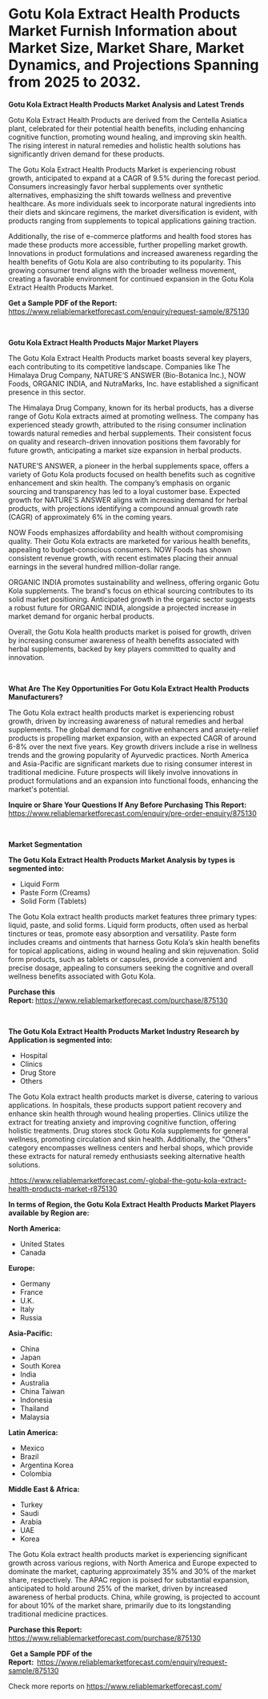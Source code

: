 <p><h1>Gotu Kola Extract Health Products Market Furnish Information about Market Size, Market Share, Market Dynamics, and Projections Spanning from 2025 to 2032.</h1></p><p><strong>Gotu Kola Extract Health Products Market Analysis and Latest Trends</strong></p>
<p><p>Gotu Kola Extract Health Products are derived from the Centella Asiatica plant, celebrated for their potential health benefits, including enhancing cognitive function, promoting wound healing, and improving skin health. The rising interest in natural remedies and holistic health solutions has significantly driven demand for these products.  </p><p>The Gotu Kola Extract Health Products Market is experiencing robust growth, anticipated to expand at a CAGR of 9.5% during the forecast period. Consumers increasingly favor herbal supplements over synthetic alternatives, emphasizing the shift towards wellness and preventive healthcare. As more individuals seek to incorporate natural ingredients into their diets and skincare regimens, the market diversification is evident, with products ranging from supplements to topical applications gaining traction.  </p><p>Additionally, the rise of e-commerce platforms and health food stores has made these products more accessible, further propelling market growth. Innovations in product formulations and increased awareness regarding the health benefits of Gotu Kola are also contributing to its popularity. This growing consumer trend aligns with the broader wellness movement, creating a favorable environment for continued expansion in the Gotu Kola Extract Health Products Market.</p></p>
<p><strong>Get a Sample PDF of the Report:&nbsp;</strong> <a href="https://www.reliablemarketforecast.com/enquiry/request-sample/875130?utm_campaign=3178&utm_medium=2&utm_source=Github&utm_content=ia&utm_term=30032025&utm_id=gotu-kola-extract-health-products">https://www.reliablemarketforecast.com/enquiry/request-sample/875130</a></p>
<p>&nbsp;</p>
<p><strong>Gotu Kola Extract Health Products Major Market Players</strong></p>
<p><p>The Gotu Kola Extract Health Products market boasts several key players, each contributing to its competitive landscape. Companies like The Himalaya Drug Company, NATURE’S ANSWER (Bio-Botanica Inc.), NOW Foods, ORGANIC INDIA, and NutraMarks, Inc. have established a significant presence in this sector.</p><p>The Himalaya Drug Company, known for its herbal products, has a diverse range of Gotu Kola extracts aimed at promoting wellness. The company has experienced steady growth, attributed to the rising consumer inclination towards natural remedies and herbal supplements. Their consistent focus on quality and research-driven innovation positions them favorably for future growth, anticipating a market size expansion in herbal products.</p><p>NATURE’S ANSWER, a pioneer in the herbal supplements space, offers a variety of Gotu Kola products focused on health benefits such as cognitive enhancement and skin health. The company’s emphasis on organic sourcing and transparency has led to a loyal customer base. Expected growth for NATURE’S ANSWER aligns with increasing demand for herbal products, with projections identifying a compound annual growth rate (CAGR) of approximately 6% in the coming years.</p><p>NOW Foods emphasizes affordability and health without compromising quality. Their Gotu Kola extracts are marketed for various health benefits, appealing to budget-conscious consumers. NOW Foods has shown consistent revenue growth, with recent estimates placing their annual earnings in the several hundred million-dollar range.</p><p>ORGANIC INDIA promotes sustainability and wellness, offering organic Gotu Kola supplements. The brand's focus on ethical sourcing contributes to its solid market positioning. Anticipated growth in the organic sector suggests a robust future for ORGANIC INDIA, alongside a projected increase in market demand for organic herbal products.</p><p>Overall, the Gotu Kola health products market is poised for growth, driven by increasing consumer awareness of health benefits associated with herbal supplements, backed by key players committed to quality and innovation.</p></p>
<p>&nbsp;</p>
<p><strong>What Are The Key Opportunities For Gotu Kola Extract Health Products Manufacturers?</strong></p>
<p><p>The Gotu Kola extract health products market is experiencing robust growth, driven by increasing awareness of natural remedies and herbal supplements. The global demand for cognitive enhancers and anxiety-relief products is propelling market expansion, with an expected CAGR of around 6-8% over the next five years. Key growth drivers include a rise in wellness trends and the growing popularity of Ayurvedic practices. North America and Asia-Pacific are significant markets due to rising consumer interest in traditional medicine. Future prospects will likely involve innovations in product formulations and an expansion into functional foods, enhancing the market's potential.</p></p>
<p><strong>Inquire or Share Your Questions If Any Before Purchasing This Report:</strong> <a href="https://www.reliablemarketforecast.com/enquiry/pre-order-enquiry/875130?utm_campaign=3178&utm_medium=2&utm_source=Github&utm_content=ia&utm_term=30032025&utm_id=gotu-kola-extract-health-products">https://www.reliablemarketforecast.com/enquiry/pre-order-enquiry/875130</a></p>
<p>&nbsp;</p>
<p><strong>Market Segmentation</strong></p>
<p><strong>The Gotu Kola Extract Health Products Market Analysis by types is segmented into:</strong></p>
<p><ul><li>Liquid Form</li><li>Paste Form (Creams)</li><li>Solid Form (Tablets)</li></ul></p>
<p><p>The Gotu Kola extract health products market features three primary types: liquid, paste, and solid forms. Liquid form products, often used as herbal tinctures or teas, promote easy absorption and versatility. Paste form includes creams and ointments that harness Gotu Kola’s skin health benefits for topical applications, aiding in wound healing and skin rejuvenation. Solid form products, such as tablets or capsules, provide a convenient and precise dosage, appealing to consumers seeking the cognitive and overall wellness benefits associated with Gotu Kola.</p></p>
<p><strong>Purchase this Report:&nbsp;</strong><a href="https://www.reliablemarketforecast.com/purchase/875130?utm_campaign=3178&utm_medium=2&utm_source=Github&utm_content=ia&utm_term=30032025&utm_id=gotu-kola-extract-health-products">https://www.reliablemarketforecast.com/purchase/875130</a></p>
<p>&nbsp;</p>
<p><strong>The Gotu Kola Extract Health Products Market Industry Research by Application is segmented into:</strong></p>
<p><ul><li>Hospital</li><li>Clinics</li><li>Drug Store</li><li>Others</li></ul></p>
<p><p>The Gotu Kola extract health products market is diverse, catering to various applications. In hospitals, these products support patient recovery and enhance skin health through wound healing properties. Clinics utilize the extract for treating anxiety and improving cognitive function, offering holistic treatments. Drug stores stock Gotu Kola supplements for general wellness, promoting circulation and skin health. Additionally, the "Others" category encompasses wellness centers and herbal shops, which provide these extracts for natural remedy enthusiasts seeking alternative health solutions.</p></p>
<p><a href="https://www.reliablemarketforecast.com/-global-the-gotu-kola-extract-health-products-market-r875130?utm_campaign=3178&utm_medium=2&utm_source=Github&utm_content=ia&utm_term=30032025&utm_id=gotu-kola-extract-health-products">&nbsp;https://www.reliablemarketforecast.com/-global-the-gotu-kola-extract-health-products-market-r875130</a></p>
<p><strong>In terms of Region, the Gotu Kola Extract Health Products Market Players available by Region are:</strong></p>
<p>
    <p> <strong> North America: </strong>
        <ul>
            <li>United States</li>
            <li>Canada</li>
        </ul>
        </p> 
    <p> <strong> Europe: </strong>
        <ul>
            <li>Germany</li>
            <li>France</li>
            <li>U.K.</li>
            <li>Italy</li>
            <li>Russia</li>
        </ul>
        </p> 
    <p> <strong> Asia-Pacific: </strong>
        <ul>
            <li>China</li>
            <li>Japan</li>
            <li>South Korea</li>
            <li>India</li>
            <li>Australia</li>
            <li>China Taiwan</li>
            <li>Indonesia</li>
            <li>Thailand</li>
            <li>Malaysia</li>
        </ul>
        </p> 
    <p> <strong> Latin America: </strong>
        <ul>
            <li>Mexico</li>
            <li>Brazil</li>
            <li>Argentina Korea</li>
            <li>Colombia</li>
        </ul>
        </p> 
    <p> <strong> Middle East & Africa: </strong>
        <ul>
            <li>Turkey</li>
            <li>Saudi</li>
            <li>Arabia</li>
            <li>UAE</li>
            <li>Korea</li>
        </ul>
    </p>
    </p>
<p><p>The Gotu Kola extract health products market is experiencing significant growth across various regions, with North America and Europe expected to dominate the market, capturing approximately 35% and 30% of the market share, respectively. The APAC region is poised for substantial expansion, anticipated to hold around 25% of the market, driven by increased awareness of herbal products. China, while growing, is projected to account for about 10% of the market share, primarily due to its longstanding traditional medicine practices.</p></p>
<p><strong>Purchase this Report: </strong><a href="https://www.reliablemarketforecast.com/purchase/875130?utm_campaign=3178&utm_medium=2&utm_source=Github&utm_content=ia&utm_term=30032025&utm_id=gotu-kola-extract-health-products">https://www.reliablemarketforecast.com/purchase/875130</a></p>
<p>&nbsp;<strong>Get a Sample PDF of the Report:&nbsp;&nbsp;</strong><a href="https://www.reliablemarketforecast.com/enquiry/request-sample/875130?utm_campaign=3178&utm_medium=2&utm_source=Github&utm_content=ia&utm_term=30032025&utm_id=gotu-kola-extract-health-products">https://www.reliablemarketforecast.com/enquiry/request-sample/875130</a></p>
<p><strong></strong></p>
<p>Check more reports on <a href="https://www.reliablemarketforecast.com/?utm_campaign=3178&utm_medium=2&utm_source=Github&utm_content=ia&utm_term=30032025&utm_id=gotu-kola-extract-health-products">https://www.reliablemarketforecast.com/</a></p>